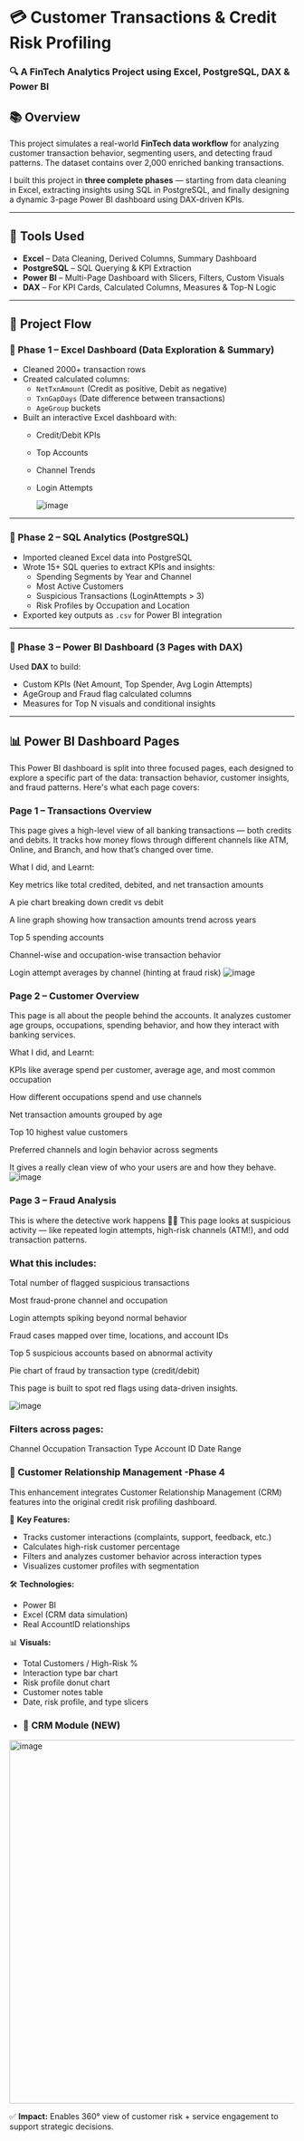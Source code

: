 # 💳 Customer Transactions & Credit Risk Profiling  
### 🔍 A FinTech Analytics Project using Excel, PostgreSQL, DAX & Power BI  


## 📚 Overview

This project simulates a real-world **FinTech data workflow** for analyzing customer transaction behavior, segmenting users, and detecting fraud patterns. The dataset contains over 2,000 enriched banking transactions.

I built this project in **three complete phases** — starting from data cleaning in Excel, extracting insights using SQL in PostgreSQL, and finally designing a dynamic 3-page Power BI dashboard using DAX-driven KPIs.

---

## 🚀 Tools Used

- **Excel** – Data Cleaning, Derived Columns, Summary Dashboard  
- **PostgreSQL** – SQL Querying & KPI Extraction  
- **Power BI** – Multi-Page Dashboard with Slicers, Filters, Custom Visuals  
- **DAX** – For KPI Cards, Calculated Columns, Measures & Top-N Logic  


---

## 🧠 Project Flow
### 📍 Phase 1 – Excel Dashboard (Data Exploration & Summary)

- Cleaned 2000+ transaction rows
- Created calculated columns:
  - `NetTxnAmount` (Credit as positive, Debit as negative)
  - `TxnGapDays` (Date difference between transactions)
  - `AgeGroup` buckets
- Built an interactive Excel dashboard with:
  - Credit/Debit KPIs
  - Top Accounts
  - Channel Trends
  - Login Attempts
 
    ![image](https://github.com/user-attachments/assets/8b34ab97-4f98-424d-9892-e63205edac56)


---

### 📍 Phase 2 – SQL Analytics (PostgreSQL)

- Imported cleaned Excel data into PostgreSQL
- Wrote 15+ SQL queries to extract KPIs and insights:
  - Spending Segments by Year and Channel
  - Most Active Customers
  - Suspicious Transactions (LoginAttempts > 3)
  - Risk Profiles by Occupation and Location
- Exported key outputs as `.csv` for Power BI integration

---

### 📍 Phase 3 – Power BI Dashboard (3 Pages with DAX)
Used **DAX** to build:
- Custom KPIs (Net Amount, Top Spender, Avg Login Attempts)
- AgeGroup and Fraud flag calculated columns
- Measures for Top N visuals and conditional insights

---

## 📊 Power BI Dashboard Pages

This Power BI dashboard is split into three focused pages, each designed to explore a specific part of the data: transaction behavior, customer insights, and fraud patterns. Here's what each page covers:

### Page 1 – Transactions Overview
This page gives a high-level view of all banking transactions — both credits and debits. It tracks how money flows through different channels like ATM, Online, and Branch, and how that’s changed over time.

What I did, and Learnt:

Key metrics like total credited, debited, and net transaction amounts

A pie chart breaking down credit vs debit

A line graph showing how transaction amounts trend across years

Top 5 spending accounts

Channel-wise and occupation-wise transaction behavior

Login attempt averages by channel (hinting at fraud risk)
![image](https://github.com/user-attachments/assets/1eb8d22e-bcc8-4311-a4c7-731f962adc11)


### Page 2 – Customer Overview
This page is all about the people behind the accounts. It analyzes customer age groups, occupations, spending behavior, and how they interact with banking services.

What I did, and Learnt:


KPIs like average spend per customer, average age, and most common occupation

How different occupations spend and use channels

Net transaction amounts grouped by age

Top 10 highest value customers

Preferred channels and login behavior across segments

It gives a really clean view of who your users are and how they behave.
![image](https://github.com/user-attachments/assets/e73e99f3-0e3b-420b-9bf0-b1137c931be2)


### Page 3 – Fraud Analysis
This is where the detective work happens 🕵️‍♀️
This page looks at suspicious activity — like repeated login attempts, high-risk channels (ATM!), and odd transaction patterns.

### What this includes:

Total number of flagged suspicious transactions

Most fraud-prone channel and occupation

Login attempts spiking beyond normal behavior

Fraud cases mapped over time, locations, and account IDs

Top 5 suspicious accounts based on abnormal activity

Pie chart of fraud by transaction type (credit/debit)

This page is built to spot red flags using data-driven insights.

![image](https://github.com/user-attachments/assets/a8be2e14-5d0b-40f8-8f5b-ba0e9efd5a76)

### Filters across pages:
Channel
Occupation
Transaction Type
Account ID
Date Range



### 🧩 Customer Relationship Management -Phase 4

This enhancement integrates Customer Relationship Management (CRM) features into the original credit risk profiling dashboard.

📌 **Key Features:**
- Tracks customer interactions (complaints, support, feedback, etc.)
- Calculates high-risk customer percentage
- Filters and analyzes customer behavior across interaction types
- Visualizes customer profiles with segmentation

🛠️ **Technologies:**
- Power BI
- Excel (CRM data simulation)
- Real AccountID relationships

📊 **Visuals:**
- Total Customers / High-Risk %
- Interaction type bar chart
- Risk profile donut chart
- Customer notes table
- Date, risk profile, and type slicers
- ### 🧩 CRM Module (NEW)
<img width="1147" height="642" alt="image" src="https://github.com/user-attachments/assets/aace15ce-66e4-4887-891b-1bd55280b3c5" />


✅ **Impact:**
Enables 360° view of customer risk + service engagement to support strategic decisions.


